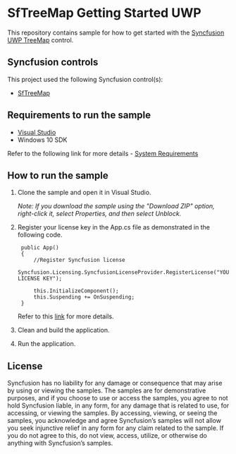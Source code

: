 # SfTreeMap Getting Started UWP

This repository contains sample for how to get started with the [Syncfusion UWP TreeMap](https://help.syncfusion.com/uwp/treemap/getting-started) control.

## Syncfusion controls

This project used the following Syncfusion control(s):
* [SfTreeMap](https://www.syncfusion.com/uwp-ui-controls/treemap)

## Requirements to run the sample

* [Visual Studio](https://visualstudio.microsoft.com/downloads/)
* Windows 10 SDK

Refer to the following link for more details - [System Requirements](https://help.syncfusion.com/uwp/system-requirements)

## How to run the sample

1. Clone the sample and open it in Visual Studio.

   *Note: If you download the sample using the "Download ZIP" option, right-click it, select Properties, and then select Unblock.*
   
2. Register your license key in the App.cs file as demonstrated in the following code.

		public App()
		{
			//Register Syncfusion license
			Syncfusion.Licensing.SyncfusionLicenseProvider.RegisterLicense("YOUR LICENSE KEY");

			this.InitializeComponent();
			this.Suspending += OnSuspending;
		}
		
	Refer to this [link](https://help.syncfusion.com/uwp/licensing/overview) for more details.
	
3. Clean and build the application.

4. Run the application.

## License

Syncfusion has no liability for any damage or consequence that may arise by using or viewing the samples. The samples are for demonstrative purposes, and if you choose to use or access the samples, you agree to not hold Syncfusion liable, in any form, for any damage that is related to use, for accessing, or viewing the samples. By accessing, viewing, or seeing the samples, you acknowledge and agree Syncfusion’s samples will not allow you seek injunctive relief in any form for any claim related to the sample. If you do not agree to this, do not view, access, utilize, or otherwise do anything with Syncfusion’s samples.
